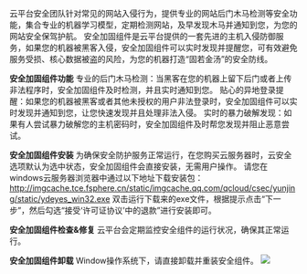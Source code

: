 云平台安全团队针对常见的网站入侵行为，提供专业的网站后门木马检测等安全功能，集合专业的机器学习模型，定期检测网站，及早发现木马并通知到您，为您的网站安全保驾护航。
安全加固组件是云平台提供的一套先进的主机入侵防御服务，如果您的机器被黑客入侵，安全加固组件可以实时发现并提醒您，可有效避免服务受损、核心数据被盗的风险，为您的机器打造“固若金汤”的安全防线。

**安全加固组件功能**
专业的后门木马检测：当黑客在您的机器上留下后门或者上传非法程序时，安全加固组件及时检测，并且实时通知到您。
贴心的异地登录提醒：如果您的机器被黑客或者其他未授权的用户非法登录时，安全加固组件可以实时发现并通知到您，让您快速发现并且处理非法入侵。
实时的暴力破解发现：如果有人尝试暴力破解您的主机密码时，安全加固组件及时帮您发现并阻止恶意尝试。

**安全加固组件安装**
为确保安全防护服务正常运行，在您购买云服务器时，云安全选项默认为选中状态，安全加固组件会直接安装，无需用户操作。
请您在windows云服务器浏览器中通过以下地址下载安装包：
http://imgcache.tce.fsphere.cn/static/imgcache.qq.com/qcloud/csec/yunjing/static/ydeyes_win32.exe 
双击运行下载来的exe文件，根据提示点击“下一步”，然后勾选“接受‘许可证协议’中的退款”进行安装即可。

**安全加固组件检查&修复**
云平台会定期监控安全组件的运行状况，确保其正常运行。

**安全加固组件卸载**
Window操作系统下，请直接卸载并重装安全组件。
![](http://imgcache.tce.fsphere.cn/static/mccdn.qcloud.com/img56c6323482b7f.png)
